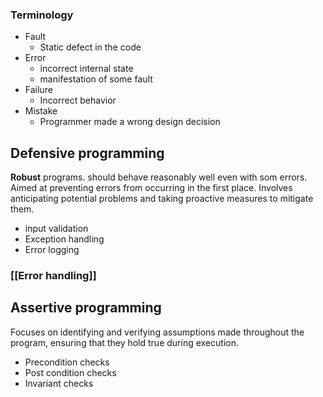 ### Terminology
- Fault
	- Static defect in the code
- Error
	- incorrect internal state
	- manifestation of some fault
- Failure
	- Incorrect behavior
- Mistake
	- Programmer made a wrong design decision

## Defensive programming 
**Robust** programs. should behave reasonably well even with som errors. 
Aimed at preventing errors from occurring in the first place. Involves anticipating potential problems and taking proactive measures to mitigate them. 
- input validation
- Exception handling 
- Error logging

### [[Error handling]]

## Assertive programming
Focuses on identifying and verifying assumptions made throughout the program, ensuring that they hold true during execution. 
- Precondition checks 
- Post condition checks
- Invariant checks 
